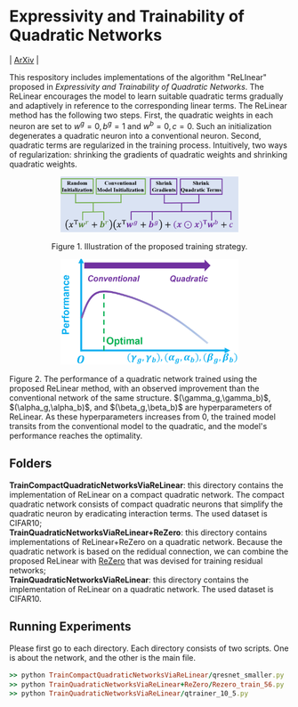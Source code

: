 # Expressivity and Trainability of Quadratic Networks
| [ArXiv](https://arxiv.org/abs/2201.05279) |

This respository includes implementations of the algorithm "ReLInear" proposed in *Expressivity and Trainability of Quadratic Networks*.  The ReLinear encourages the model to learn suitable quadratic terms gradually and adaptively in reference to the corresponding linear terms. The ReLinear method has the following two steps. First, the quadratic weights in each neuron are set to $w^g = 0, b^g = 1$ and $w^b = 0, c = 0$. Such an initialization degenerates a quadratic neuron into a conventional neuron. Second, quadratic terms are regularized in the training process. Intuitively, two ways of regularization: shrinking the gradients of quadratic weights and shrinking quadratic weights. 

<p align="center">
  <img width="320" src="https://github.com/FengleiFan/ReLinear/blob/main/Figure_IWL.png">
</p>

<p align="center">
  Figure 1. Illustration of the proposed training strategy.
</p>

<p align="center">
  <img width="320" src="https://github.com/FengleiFan/ReLinear/blob/main/Figure_guaranteed_improvements.png">
</p>

<p align="left">
  Figure 2. The performance of a quadratic network trained using the proposed ReLinear method, with an observed improvement than the conventional network of the same structure. $(\gamma_g,\gamma_b)$, $(\alpha_g,\alpha_b)$, and $(\beta_g,\beta_b)$ are hyperparameters of ReLinear. As these hyperparameters increases from 0, the trained model transits from the conventional model to the quadratic, and the model's performance reaches the optimality.
</p>

## Folders 
**TrainCompactQuadraticNetworksViaReLinear**: this directory contains the implementation of ReLinear on a compact quadratic network. The compact quadratic network consists of compact quadratic neurons that simplify the quadratic neuron by eradicating interaction terms. The used dataset is CIFAR10;<br/>
**TrainQuadraticNetworksViaReLinear+ReZero**: this directory contains implementations of ReLinear+ReZero on a quadratic network. Because the quadratic network is based on the redidual connection, we can combine the proposed ReLinear with [ReZero](https://arxiv.org/pdf/2003.04887.pdf) that was devised for training residual networks;<br/>
**TrainQuadraticNetworksViaReLinear**: this directory contains the implementation of ReLinear on a quadratic network. The used dataset is CIFAR10.<br/>


## Running Experiments

Please first go to each directory. Each directory consists of two scripts. One is about the network, and the other is the main file.  

```ruby
>> python TrainCompactQuadraticNetworksViaReLinear/qresnet_smaller.py           
>> python TrainQuadraticNetworksViaReLinear+ReZero/Rezero_train_56.py    
>> python TrainQuadraticNetworksViaReLinear/qtrainer_10_5.py        
```












